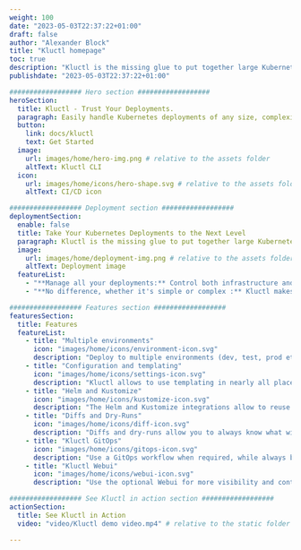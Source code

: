 ```yaml
---
weight: 100
date: "2023-05-03T22:37:22+01:00"
draft: false
author: "Alexander Block"
title: "Kluctl homepage"
toc: true
description: "Kluctl is the missing glue to put together large Kubernetes deployments"
publishdate: "2023-05-03T22:37:22+01:00"

################## Hero section ##################
heroSection:
  title: Kluctl - Trust Your Deployments.
  paragraph: Easily handle Kubernetes deployments of any size, complexity, and across various environments using Kluctl.
  button:
    link: docs/kluctl
    text: Get Started
  image:
    url: images/home/hero-img.png # relative to the assets folder
    altText: Kluctl CLI
  icon:
    url: images/home/icons/hero-shape.svg # relative to the assets folder
    altText: CI/CD icon

################## Deployment section ##################
deploymentSection:
  enable: false
  title: Take Your Kubernetes Deployments to the Next Level
  paragraph: Kluctl is the missing glue to put together large Kubernetes deployments.
  image:
    url: images/home/deployment-img.png # relative to the assets folder
    altText: Deployment image
  featureList:
    - "**Manage all your deployments:** Control both infrastructure and application deployments using Kluctl." # markdown formatting allowed
    - "**No difference, whether it's simple or complex :** Kluctl makes it easy to manage complex deployments." # markdown formatting allowed

################## Features section ##################
featuresSection:
  title: Features
  featureList:
    - title: "Multiple environments"
      icon: "images/home/icons/environment-icon.svg"
      description: "Deploy to multiple environments (dev, test, prod etc.) and/or clusters with different configurations."
    - title: "Configuration and templating"
      icon: "images/home/icons/settings-icon.svg"
      description: "Kluctl allows to use templating in nearly all places, making it easy to have dynamic configuration."
    - title: "Helm and Kustomize"
      icon: "images/home/icons/kustomize-icon.svg"
      description: "The Helm and Kustomize integrations allow to reuse any 3rd party charts & Kustomisation."
    - title: "Diffs and Dry-Runs"
      icon: "images/home/icons/diff-icon.svg"
      description: "Diffs and dry-runs allow you to always know what will happen and what actually happened."
    - title: "Kluctl GitOps"
      icon: "images/home/icons/gitops-icon.svg"
      description: "Use a GitOps workflow when required, while always being able to go back to a push based workflow."
    - title: "Kluctl Webui"
      icon: "images/home/icons/webui-icon.svg"
      description: "Use the optional Webui for more visibility and control of your GitOps and CLI based deployments."

################## See Kluctl in action section ##################
actionSection:
  title: See Kluctl in Action
  video: "video/Kluctl demo video.mp4" # relative to the static folder

---
```

